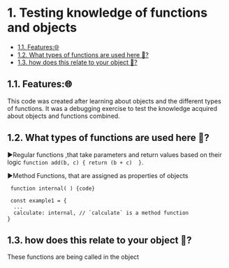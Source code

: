 

# 1. Testing knowledge of functions and objects <!-- omit in toc -->

- [1.1. Features:🌐](#11-features)
- [1.2. What types of functions are used here 🤔?](#12-what-types-of-functions-are-used-here-)
- [1.3. how does this relate to your object 🤔?](#13-how-does-this-relate-to-your-object-)

## 1.1. Features:🌐
 This code was created after learning about objects and the different types of functions.
 It was a debugging exercise to test the knowledge acquired about objects and functions combined.

## 1.2. What types of functions are used here 🤔?

▶Regular functions ,that take parameters and return values based on their logic ```function add(b, c) {
  return (b + c)  }```.

▶Method Functions, that are assigned as properties of objects 
```
 function internal( ) {code}

 const example1 = {
  ...
  calculate: internal, // `calculate` is a method function
}
```
## 1.3. how does this relate to your object 🤔?
 These functions are being called in the object 
